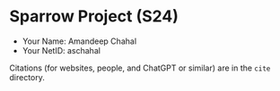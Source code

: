 # Sparrow Project (S24)

* Your Name: Amandeep Chahal
* Your NetID: aschahal

Citations (for websites, people, and ChatGPT or similar) are in the
`cite` directory.
